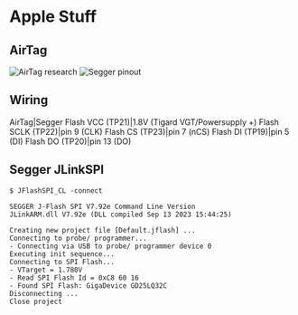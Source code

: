 # Apple Stuff

## AirTag

![AirTag research](https://raw.githubusercontent.com/colinoflynn/airtag-re/master/images/frontside-tpnames.jpg)
![Segger pinout](https://c.a.segger.com/fileadmin/images/products/J-Link/Software/pinout-spi-20-pin.gif.webp)

## Wiring
AirTag|Segger
Flash VCC (TP21)|1.8V (Tigard VGT/Powersupply +)
Flash SCLK (TP22)|pin 9 (CLK)
Flash CS (TP23)|pin 7 (nCS)
Flash DI (TP19)|pin 5 (DI)
Flash DO (TP20)|pin 13 (DO)


## Segger JLinkSPI

```
$ JFlashSPI_CL -connect

SEGGER J-Flash SPI V7.92e Command Line Version
JLinkARM.dll V7.92e (DLL compiled Sep 13 2023 15:44:25)

Creating new project file [Default.jflash] ...
Connecting to probe/ programmer...
- Connecting via USB to probe/ programmer device 0
Executing init sequence...
Connecting to SPI Flash...
- VTarget = 1.780V
- Read SPI Flash Id = 0xC8 60 16
- Found SPI Flash: GigaDevice GD25LQ32C
Disconnecting ...
Close project
```

